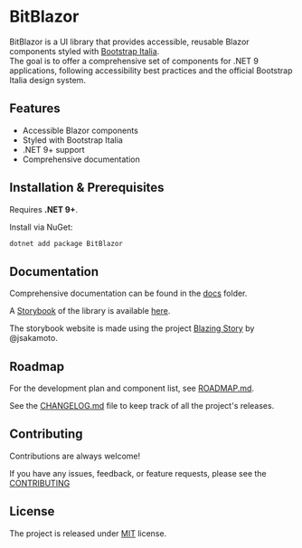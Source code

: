 # BitBlazor

BitBlazor is a UI library that provides accessible, reusable Blazor components styled with [Bootstrap Italia](https://italia.github.io/bootstrap-italia/docs).  
The goal is to offer a comprehensive set of components for .NET 9 applications, following accessibility best practices and the official Bootstrap Italia design system.

## Features

- Accessible Blazor components
- Styled with Bootstrap Italia
- .NET 9+ support
- Comprehensive documentation

## Installation & Prerequisites

Requires **.NET 9+**.

Install via NuGet:

```bash
dotnet add package BitBlazor
```

## Documentation

Comprehensive documentation can be found in the [docs](https://github.com/albx/bitblazor/blob/main/docs/README.md) folder.

A [Storybook](https://storybook.js.org/) of the library is available [here](bitblazor-stories-gwc2hdexede9cwgf.italynorth-01.azurewebsites.net).

The storybook website is made using the project [Blazing Story](https://github.com/jsakamoto/BlazingStory) by @jsakamoto.

## Roadmap

For the development plan and component list, see [ROADMAP.md](https://github.com/albx/bitblazor/blob/main/ROADMAP.md).

See the [CHANGELOG.md](https://github.com/albx/bitblazor/blob/main/CHANGELOG.md) file to keep track of all the project's releases.

## Contributing

Contributions are always welcome!

If you have any issues, feedback, or feature requests, please see the [CONTRIBUTING](https://github.com/albx/bitblazor/blob/main/CONTRIBUTING.md)


## License

The project is released under [MIT](https://github.com/albx/bitblazor/blob/main/LICENSE) license.